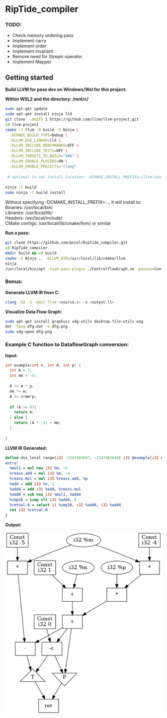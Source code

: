 # RipTide_compiler

### TODO:

* Check memory ordering pass
* Implement carry
* Implement order 
* Implement invariant
* Remove need for Stream operator
* Implement Mapper

## Getting started

**Build LLVM for pass dev on Windows/Wsl for this project:**  

__Within WSL2 and the directory: /mnt/c/__

```bash
sudo apt-get update
sudo apt-get install ninja lld
git clone --depth 1 https://github.com/llvm/llvm-project.git
cd llvm-project
cmake -S llvm -B build -G Ninja \
  -DCMAKE_BUILD_TYPE=Debug \
  -DLLVM_USE_LINKER=lld \
  -DLLVM_INCLUDE_BENCHMARKS=OFF \
  -DLLVM_INCLUDE_TESTS=OFF \
  -DLLVM_TARGETS_TO_BUILD="X86" \
  -DLLVM_ENABLE_PLUGINS=ON \
  -DLLVM_ENABLE_PROJECTS="clang"

 # optional to set install location: -DCMAKE_INSTALL_PREFIX=~/llvm-install

ninja -C build
sudo ninja -C build install
```
Without specifying -DCMAKE_INSTALL_PREFIX=..., it will install to:  
Binaries: /usr/local/bin/  
Libraries: /usr/local/lib/  
Headers: /usr/local/include/  
CMake configs: /usr/local/lib/cmake/llvm/ or similar 

**Run a pass:**

```bash
git clone https://github.com/pncel/RipTide_compiler.git
cd RipTide_compiler
mkdir build && cd build
cmake -G Ninja .. -DLLVM_DIR=/usr/local/lib/cmake/llvm
ninja
/usr/local/bin/opt -load-pass-plugin ./ControlflowGraph.so -passes=ControlflowGraph -disable-output ../test/test_cfg.ll
```

### Bonus:

**Generate LLVM IR from C:**

```bash
clang -O2 -S -emit-llvm <source.c> -o <output.ll>
```

**Visualize Data Flow Graph:**

```bash
sudo apt-get install graphviz xdg-utils desktop-file-utils eog
dot -Tpng dfg.dot -o dfg.png
sudo xdg-open dfg.png
```

### Example C function to DataflowGraph conversion:

**Input:**

```C
int example(int n, int m, int p) {
  int A = 1;
  int mm = -5;

  A += m * p;
  mm *= m;
  A += n+mm*p;

  if (A >= 0){
    return A;
  } else {
    return (A * -1) + mm;
  }
  
}
```

**LLVM IR Generated:**

```llvm
define dso_local range(i32 -2147483647, -2147483648) i32 @example(i32 noundef %n, i32 noundef %m, i32 noundef %p) local_unnamed_addr #0 {
entry:
  %mul1 = mul nsw i32 %m, -5
  %reass.add = mul i32 %m, -4
  %reass.mul = mul i32 %reass.add, %p
  %add = add i32 %n, 1
  %add4 = add i32 %add, %reass.mul
  %add6 = sub nsw i32 %mul1, %add4
  %cmp16 = icmp slt i32 %add4, 0
  %retval.0 = select i1 %cmp16, i32 %add6, i32 %add4
  ret i32 %retval.0
}
```

**Output:**

![Data flow graph](/dfg.png)
